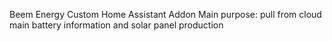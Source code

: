 Beem Energy Custom Home Assistant Addon
Main purpose: pull from cloud main battery information and solar panel production
